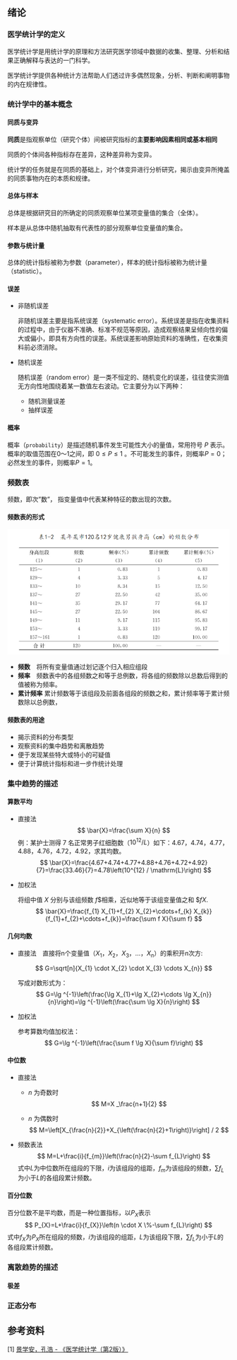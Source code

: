 ## 绪论

### 医学统计学的定义

医学统计学是用统计学的原理和方法研究医学领域中数据的收集、整理、分析和结果正确解释与表达的一门科学。

医学统计学提供各种统计方法帮助人们透过许多偶然现象，分析、判断和阐明事物的内在规律性。

### 统计学中的基本概念

#### 同质与变异

**同质**是指观察单位（研究个体）间被研究指标的**主要影响因素相同或基本相同**

同质的个体间各种指标存在差异，这种差异称为变异。

统计学的任务就是在同质的基础上，对个体变异进行分析研究，揭示由变异所掩盖的同质事物内在的本质和规律。

#### 总体与样本

总体是根据研究目的所确定的同质观察单位某项变量值的集合（全体）。

样本是从总体中随机抽取有代表性的部分观察单位变量值的集合。

#### 参数与统计量

总体的统计指标被称为参数（parameter），样本的统计指标被称为统计量（statistic）。

#### 误差

* 非随机误差

  非随机误差主要是指系统误差（systematic error）。系统误差是指在收集资料的过程中，由于仪器不准确、标准不规范等原因，造成观察结果呈倾向性的偏大或偏小，即具有方向性的误差。系统误差影响原始资料的准确性，在收集资料前必须消除。

- 随机误差

  随机误差（random error）是一类不恒定的、随机变化的误差，往往使实测值无方向性地围绕着某一数值左右波动。它主要分为以下两种：

  - 随机测量误差
  - 抽样误差

#### 概率

概率（`probability`）是描述随机事件发生可能性大小的量值，常用符号 $P$ 表示。概率的取值范围在$0～1$之间，即 $0≤P≤1$ 。不可能发生的事件，则概率$P=0$；必然发生的事件，则概率$P=1$。



### 频数表

频数，即次”数”， 指变量值中代表某种特征的数出现的次数。

#### 频数表的形式

![image-20210914150058124](./img/07-%E5%8C%BB%E5%AD%A6%E7%BB%9F%E8%AE%A1%E5%AD%A6%E5%9F%BA%E7%A1%80/image-20210914150058124.png)

- **频数**　将所有变量值通过划记逐个归入相应组段
- **频率**　频数表中的各组频数之和等于总例数，将各组的频数除以总数后得到的值被称为频率。
- **累计频率** 累计频数等于该组段及前面各组段的频数之和，累计频率等于累计频数除以总例数，

#### 频数表的用途

- 揭示资料的分布类型
- 观察资料的集中趋势和离散趋势
- 便于发现某些特大或特小的可疑值
- 便于计算统计指标和进一步作统计处理

### 集中趋势的描述

#### 算数平均

- 直接法　
  $$
  \bar{X}=\frac{\sum X}{n}
  $$
  例：某护士测得 $7$ 名正常男子红细胞数（$10^{12}/L$）如下：$4.67，4.74，4.77，4.88，4.76，4.72，4.92$，求其均数。
  $$
  \bar{X}=\frac{4.67+4.74+4.77+4.88+4.76+4.72+4.92}{7}=\frac{33.46}{7}=4.78\left(10^{12} / \mathrm{L}\right)
  $$

- 加权法

  将组中值 $X$ 分别与该组频数 $f$$相乘，近似地等于该组变量值之和 $$fX$.
  $$
  \bar{X}=\frac{f_{1} X_{1}+f_{2} X_{2}+\cdots+f_{k} X_{k}}{f_{1}+f_{2}+\cdots+f_{k}}=\frac{\sum f X}{\sum f}
  $$

#### 几何均数

- 直接法　直接将n个变量值（$X_1，X_2，X_3，…，X_n$）的乘积开$n$次方:

  
  $$
  G=\sqrt[n]{X_{1} \cdot X_{2} \cdot X_{3} \cdots X_{n}}
  $$
  

  写成对数形式为：
  $$
  G=\lg ^{-1}\left(\frac{\lg X_{1}+\lg X_{2}+\cdots \lg X_{n}}{n}\right)=\lg ^{-1}\left(\frac{\sum \lg X}{n}\right)
  $$
  

- 加权法

  参考算数均值加权法：
  $$
  G=\lg ^{-1}\left(\frac{\sum f \lg X}{\sum f}\right)
  $$
  

#### 中位数

- 直接法

  - $n$ 为奇数时
    $$
    M=X _\frac{n+1}{2}
    $$
    

  - $n$ 为偶数时
    $$
    M=\left[X_{\frac{n}{2}}+X_{\left(\frac{n}{2}+1\right)}\right] / 2
    $$

- 频数表法
  $$
  M=L+\frac{i}{f_{m}}\left(\frac{n}{2}-\sum f_{L}\right)
  $$
  式中$L$为中位数所在组段的下限，$i$为该组段的组距，$f_m$为该组段的频数，$∑f_L$为小于$L$的各组段累计频数。

#### 百分位数

百分位数不是平均数，而是一种位置指标，以$P_X$表示
$$
P_{X}=L+\frac{i}{f_{X}}\left(n \cdot X \%-\sum f_{L}\right)
$$
式中$f_X$为$P_X$所在组段的频数，$i$为该组段的组距，$L$为该组段下限，$∑f_L$为小于$L$的各组段累计频数。

### 离散趋势的描述

#### 极差



### 正态分布

## 参考资料

[1] [景学安，孔浩 - 《医学统计学（第2版）》](https://www.amazon.cn/dp/B07DWYCCWB)

